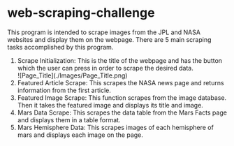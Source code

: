 # web-scraping-challenge
This program is intended to scrape images from the JPL and NASA websites and display them on the webpage.
There are 5 main scraping tasks accomplished by this program.
<ol>
  <li>Scrape Initialization: This is the title of the webpage and has the button which the user can press in order to scrape the desired data.</li>
  ![Page_Title](./Images/Page_Title.png)
  <li>Featured Article Scrape: This scrapes the NASA news page and returns information from the first article.</li>
  <li>Featured Image Scrape: This function scrapes from the image database. Then it takes the featured image and displays its title and image.</li>
  <li>Mars Data Scrape: This scrapes the data table from the Mars Facts page and displays them in a table format.</li>
  <li> Mars Hemisphere Data: This scrapes images of each hemisphere of mars and displays each image on the page.</li>
</ol>
